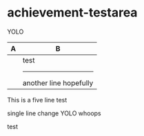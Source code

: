 # achievement-testarea

YOLO

| A | B |
| --- | --- |
|| test<hr>another line hopefully |

This
is
a
five line
test

single line change YOLO whoops

test
